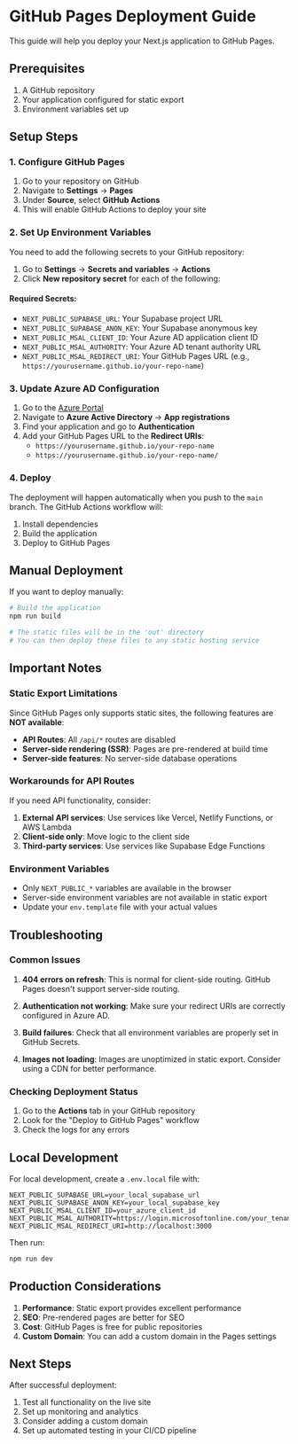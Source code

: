 # GitHub Pages Deployment Guide

This guide will help you deploy your Next.js application to GitHub Pages.

## Prerequisites

1. A GitHub repository
2. Your application configured for static export
3. Environment variables set up

## Setup Steps

### 1. Configure GitHub Pages

1. Go to your repository on GitHub
2. Navigate to **Settings** → **Pages**
3. Under **Source**, select **GitHub Actions**
4. This will enable GitHub Actions to deploy your site

### 2. Set Up Environment Variables

You need to add the following secrets to your GitHub repository:

1. Go to **Settings** → **Secrets and variables** → **Actions**
2. Click **New repository secret** for each of the following:

#### Required Secrets:
- `NEXT_PUBLIC_SUPABASE_URL`: Your Supabase project URL
- `NEXT_PUBLIC_SUPABASE_ANON_KEY`: Your Supabase anonymous key
- `NEXT_PUBLIC_MSAL_CLIENT_ID`: Your Azure AD application client ID
- `NEXT_PUBLIC_MSAL_AUTHORITY`: Your Azure AD tenant authority URL
- `NEXT_PUBLIC_MSAL_REDIRECT_URI`: Your GitHub Pages URL (e.g., `https://yourusername.github.io/your-repo-name`)

### 3. Update Azure AD Configuration

1. Go to the [Azure Portal](https://portal.azure.com)
2. Navigate to **Azure Active Directory** → **App registrations**
3. Find your application and go to **Authentication**
4. Add your GitHub Pages URL to the **Redirect URIs**:
   - `https://yourusername.github.io/your-repo-name`
   - `https://yourusername.github.io/your-repo-name/`

### 4. Deploy

The deployment will happen automatically when you push to the `main` branch. The GitHub Actions workflow will:

1. Install dependencies
2. Build the application
3. Deploy to GitHub Pages

## Manual Deployment

If you want to deploy manually:

```bash
# Build the application
npm run build

# The static files will be in the 'out' directory
# You can then deploy these files to any static hosting service
```

## Important Notes

### Static Export Limitations

Since GitHub Pages only supports static sites, the following features are **NOT available**:

- **API Routes**: All `/api/*` routes are disabled
- **Server-side rendering (SSR)**: Pages are pre-rendered at build time
- **Server-side features**: No server-side database operations

### Workarounds for API Routes

If you need API functionality, consider:

1. **External API services**: Use services like Vercel, Netlify Functions, or AWS Lambda
2. **Client-side only**: Move logic to the client side
3. **Third-party services**: Use services like Supabase Edge Functions

### Environment Variables

- Only `NEXT_PUBLIC_*` variables are available in the browser
- Server-side environment variables are not available in static export
- Update your `env.template` file with your actual values

## Troubleshooting

### Common Issues

1. **404 errors on refresh**: This is normal for client-side routing. GitHub Pages doesn't support server-side routing.

2. **Authentication not working**: Make sure your redirect URIs are correctly configured in Azure AD.

3. **Build failures**: Check that all environment variables are properly set in GitHub Secrets.

4. **Images not loading**: Images are unoptimized in static export. Consider using a CDN for better performance.

### Checking Deployment Status

1. Go to the **Actions** tab in your GitHub repository
2. Look for the "Deploy to GitHub Pages" workflow
3. Check the logs for any errors

## Local Development

For local development, create a `.env.local` file with:

```env
NEXT_PUBLIC_SUPABASE_URL=your_local_supabase_url
NEXT_PUBLIC_SUPABASE_ANON_KEY=your_local_supabase_key
NEXT_PUBLIC_MSAL_CLIENT_ID=your_azure_client_id
NEXT_PUBLIC_MSAL_AUTHORITY=https://login.microsoftonline.com/your_tenant_id
NEXT_PUBLIC_MSAL_REDIRECT_URI=http://localhost:3000
```

Then run:
```bash
npm run dev
```

## Production Considerations

1. **Performance**: Static export provides excellent performance
2. **SEO**: Pre-rendered pages are better for SEO
3. **Cost**: GitHub Pages is free for public repositories
4. **Custom Domain**: You can add a custom domain in the Pages settings

## Next Steps

After successful deployment:

1. Test all functionality on the live site
2. Set up monitoring and analytics
3. Consider adding a custom domain
4. Set up automated testing in your CI/CD pipeline
